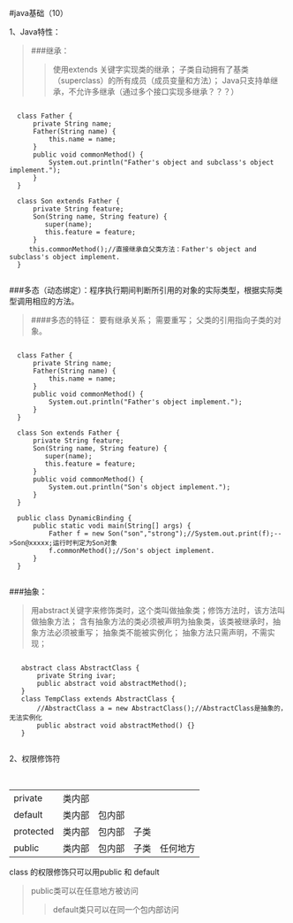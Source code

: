 

#java基础（10）

1、Java特性：
>###继承：
>>使用extends 关键字实现类的继承；
>>子类自动拥有了基类（superclass）的所有成员（成员变量和方法）；
>>Java只支持单继承，不允许多继承（通过多个接口实现多继承？？？）
 <pre><code>
  class Father {
      private String name;
      Father(String name) {
          this.name = name;
      } 
      public void commonMethod() {
          System.out.println("Father's object and subclass's object implement.");
      }
  }
  
  class Son extends Father {
      private String feature;
      Son(String name, String feature) {
         super(name);
         this.feature = feature;
      }
     this.commonMethod();//直接继承自父类方法：Father's object and subclass's object implement.
  }
  </code></pre>
    
###多态（动态绑定）：程序执行期间判断所引用的对象的实际类型，根据实际类型调用相应的方法。
>####多态的特征：
>要有继承关系；
>需要重写；
>父类的引用指向子类的对象。
  
  <pre><code>
  class Father {
      private String name;
      Father(String name) {
          this.name = name;
      } 
      public void commonMethod() {
          System.out.println("Father's object implement.");
      }
  }
  
  class Son extends Father {
      private String feature;
      Son(String name, String feature) {
         super(name);
         this.feature = feature;
      }
      public void commonMethod() {
          System.out.println("Son's object implement.");
      }
  }
  
  public class DynamicBinding {
      public static vodi main(String[] args) {
          Father f = new Son("son","strong");//System.out.print(f);-->Son@xxxxx;运行时判定为Son对象
          f.commonMethod();//Son's object implement.
      }
  }
  </code></pre>
  ###抽象：
>用abstract关键字来修饰类时，这个类叫做抽象类；修饰方法时，该方法叫做抽象方法；
>含有抽象方法的类必须被声明为抽象类，该类被继承时，抽象方法必须被重写；
>抽象类不能被实例化；
>抽象方法只需声明，不需实现；
   <pre><code>
   abstract class AbstractClass {
       private String ivar;
       public abstract void abstractMethod();
   }
   class TempClass extends AbstractClass {
       //AbstractClass a = new AbstractClass();//AbstractClass是抽象的，无法实例化
       public abstract void abstractMethod() {}
   }
   </code></pre>

2、权限修饰符
<table>
 <tr> 
   <td>private</td>     
   <td>类内部</td>
 </tr>
 <tr>
  <td>default</td>
  <td>类内部</td>
  <td>包内部</td>
 </tr>
 <tr>
  <td>protected</td>
  <td>类内部</td>
  <td>包内部</td>
  <td>子类</td>
 </tr>     
 <tr>
  <td>public</td>
  <td>类内部</td>
  <td>包内部</td>
  <td>子类</td>
  <td>任何地方</td>
 </tr>               
 </table>
 
class 的权限修饰只可以用public 和 default
>public类可以在任意地方被访问
>>default类只可以在同一个包内部访问
